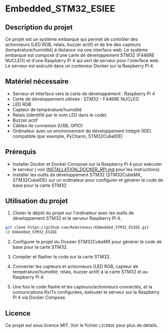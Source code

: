 # Embedded_STM32_ESIEE

## Description du projet

Ce projet est un système embarqué qui permet de contrôler des actionneurs (LED RGB, relais, buzzer actif) et de lire des
capteurs (température/humidité) à distance via une interface web. Le système embarqué est composé d'une carte de
développement STM32 (F446RE NUCLEO) et d'une Raspberry Pi 4 qui sert de serveur pour l'interface web. Le serveur est
exécuté dans un conteneur Docker sur la Raspberry Pi 4.

## Matériel nécessaire

- Serveur et interface vers la carte de développement : Raspberry Pi 4
- Carte de développement utilisée : STM32 - F446RE NUCLEO
- LED RGB
- Capteur de température/humidité
- Relais (identifié par le nom LED dans le code)
- Buzzer actif
- Câbles de connexion (USB, GPIO)
- Ordinateur avec un environnement de développement intégré (IDE) compatible (par exemple, PyCharm, STM32CubeIDE)

## Prérequis

- Installer Docker et Docker Compose sur la Raspberry Pi 4 pour exécuter le serveur (
  voir [INSTALLATION_DOCKER_RPI.md](INSTALLATION_DOCKER_RPI.md) pour les instructions)
- Installer les outils de développement STM32 (STM32CubeMX, STM32CubeIDE) sur un ordinateur pour configurer et générer
  le code de base pour la carte STM32

## Utilisation du projet

1. Cloner le dépôt du projet sur l'ordinateur avec les outils de développement STM32 et le serveur Raspberry Pi 4.

```bash
git clone https://github.com/Redstoneur/Embedded_STM32_ESIEE.git
cd Embedded_STM32_ESIEE
```

2. Configurer le projet du Dossier STM32CubeMX pour générer le code de base pour la carte STM32.

4. Compiler et flasher le code sur la carte STM32.

5. Connecter les capteurs et actionneurs (LED RGB, capteur de température/humidité, relais, buzzer actif) à la carte
   STM32 et au Raspberry Pi 4.

6. Une fois le code flashé et les capteurs/actionneurs connectés, et la comunications Rx/Tx configurées, exécuter le
   serveur sur la Raspberry Pi 4 via Docker Compose.

## Licence

Ce projet est sous licence MIT. Voir le fichier `LICENSE` pour plus de détails.
